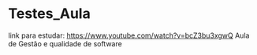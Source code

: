 # Testes_Aula

link para estudar: https://www.youtube.com/watch?v=bcZ3bu3xgwQ
Aula de Gestão e qualidade de software 
